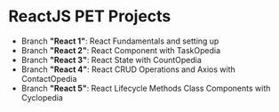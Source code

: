 # ReactJS PET Projects 
- Branch **"React 1"**: React Fundamentals and setting up
- Branch **"React 2"**: React Component with TaskOpedia
- Branch **"React 3"**: React State with CountOpedia
- Branch **"React 4"**: React CRUD Operations and Axios with ContactOpedia
- Branch **"React 5"**: React Lifecycle Methods Class Components with Cyclopedia
